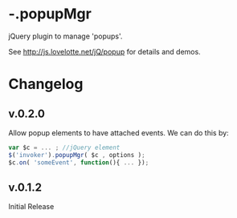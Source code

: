 -.popupMgr
==========

jQuery plugin to manage 'popups'.

See http://js.lovelotte.net/jQ/popup for details and demos. 


Changelog
=========

v.0.2.0
-------
Allow popup elements to have attached events. We can do this by: 

```javascript
var $c = ... ; //jQuery element
$('invoker').popupMgr( $c , options ); 
$c.on( 'someEvent', function(){ ... }); 
```

v.0.1.2
-------
Initial Release
